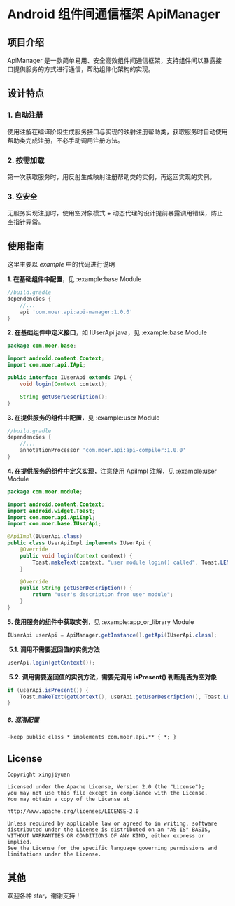 # Android 组件间通信框架 ApiManager

## 项目介绍

ApiManager 是一款简单易用、安全高效组件间通信框架，支持组件间以暴露接口提供服务的方式进行通信，帮助组件化架构的实现。

## 设计特点

### 1. 自动注册

使用注解在编译阶段生成服务接口与实现的映射注册帮助类，获取服务时自动使用帮助类完成注册，不必手动调用注册方法。

### 2. 按需加载

第一次获取服务时，用反射生成映射注册帮助类的实例，再返回实现的实例。

### 3. 空安全

无服务实现注册时，使用空对象模式 + 动态代理的设计提前暴露调用错误，防止空指针异常。

## 使用指南

这里主要以 *example* 中的代码进行说明

**1. 在基础组件中配置**，见 :example:base Module

```groovy
//build.gradle
dependencies {
    //...
    api 'com.moer.api:api-manager:1.0.0'
}
```

**2. 在基础组件中定义接口**，如 IUserApi.java，见 :example:base Module

```java
package com.moer.base;

import android.content.Context;
import com.moer.api.IApi;

public interface IUserApi extends IApi {
    void login(Context context);

    String getUserDescription();
}
```

**3. 在提供服务的组件中配置**，见 :example:user Module

```groovy
//build.gradle
dependencies {
    //...
    annotationProcessor 'com.moer.api:api-compiler:1.0.0'
}
```

**4. 在提供服务的组件中定义实现**，注意使用 ApiImpl 注解，见 :example:user Module

```java
package com.moer.module;

import android.content.Context;
import android.widget.Toast;
import com.moer.api.ApiImpl;
import com.moer.base.IUserApi;

@ApiImpl(IUserApi.class)
public class UserApiImpl implements IUserApi {
    @Override
    public void login(Context context) {
        Toast.makeText(context, "user module login() called", Toast.LENGTH_SHORT).show();
    }

    @Override
    public String getUserDescription() {
        return "user's description from user module";
    }
}
```

**5. 使用服务的组件中获取实例**，见 :example:app_or_library Module


```java
IUserApi userApi = ApiManager.getInstance().getApi(IUserApi.class);
```

​    **5.1. 调用不需要返回值的实例方法**

```java
userApi.login(getContext());
```

​    **5.2. 调用需要返回值的实例方法，需要先调用 isPresent() 判断是否为空对象**

```java
if (userApi.isPresent()) {
    Toast.makeText(getContext(), userApi.getUserDescription(), Toast.LENGTH_SHORT).show();
}
```

##### 6. 混淆配置

```
-keep public class * implements com.moer.api.** { *; }
```

## License

```
Copyright xingjiyuan

Licensed under the Apache License, Version 2.0 (the "License");
you may not use this file except in compliance with the License.
You may obtain a copy of the License at

http://www.apache.org/licenses/LICENSE-2.0

Unless required by applicable law or agreed to in writing, software
distributed under the License is distributed on an "AS IS" BASIS,
WITHOUT WARRANTIES OR CONDITIONS OF ANY KIND, either express or implied.
See the License for the specific language governing permissions and
limitations under the License.
```
## 其他

欢迎各种 star，谢谢支持！
